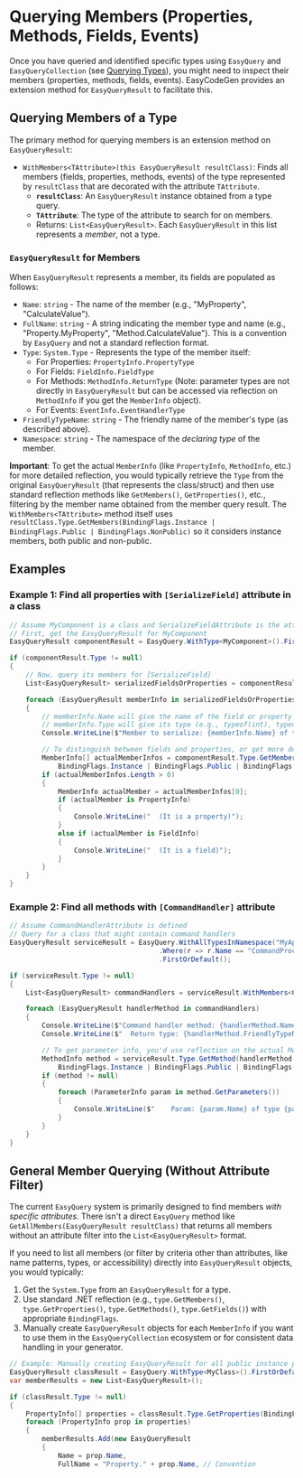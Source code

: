 # Querying Members (Properties, Methods, Fields, Events)

Once you have queried and identified specific types using `EasyQuery` and `EasyQueryCollection` (see [Querying Types](QueryingTypes.md)), you might need to inspect their members (properties, methods, fields, events). EasyCodeGen provides an extension method for `EasyQueryResult` to facilitate this.

## Querying Members of a Type

The primary method for querying members is an extension method on `EasyQueryResult`:

*   `WithMembers<TAttribute>(this EasyQueryResult resultClass)`: Finds all members (fields, properties, methods, events) of the type represented by `resultClass` that are decorated with the attribute `TAttribute`.
    *   **`resultClass`**: An `EasyQueryResult` instance obtained from a type query.
    *   **`TAttribute`**: The type of the attribute to search for on members.
    *   Returns: `List<EasyQueryResult>`. Each `EasyQueryResult` in this list represents a *member*, not a type.

### `EasyQueryResult` for Members

When `EasyQueryResult` represents a member, its fields are populated as follows:

*   `Name`: `string` - The name of the member (e.g., "MyProperty", "CalculateValue").
*   `FullName`: `string` - A string indicating the member type and name (e.g., "Property.MyProperty", "Method.CalculateValue"). This is a convention by `EasyQuery` and not a standard reflection format.
*   `Type`: `System.Type` - Represents the type of the member itself:
    *   For Properties: `PropertyInfo.PropertyType`
    *   For Fields: `FieldInfo.FieldType`
    *   For Methods: `MethodInfo.ReturnType` (Note: parameter types are not directly in `EasyQueryResult` but can be accessed via reflection on `MethodInfo` if you get the `MemberInfo` object).
    *   For Events: `EventInfo.EventHandlerType`
*   `FriendlyTypeName`: `string` - The friendly name of the member's type (as described above).
*   `Namespace`: `string` - The namespace of the *declaring type* of the member.

**Important**: To get the actual `MemberInfo` (like `PropertyInfo`, `MethodInfo`, etc.) for more detailed reflection, you would typically retrieve the `Type` from the original `EasyQueryResult` (that represents the class/struct) and then use standard reflection methods like `GetMembers()`, `GetProperties()`, etc., filtering by the member name obtained from the member query result.
The `WithMembers<TAttribute>` method itself uses `resultClass.Type.GetMembers(BindingFlags.Instance | BindingFlags.Public | BindingFlags.NonPublic)` so it considers instance members, both public and non-public.

## Examples

### Example 1: Find all properties with `[SerializeField]` attribute in a class

```csharp
// Assume MyComponent is a class and SerializeFieldAttribute is the attribute
// First, get the EasyQueryResult for MyComponent
EasyQueryResult componentResult = EasyQuery.WithType<MyComponent>().FirstOrDefault();

if (componentResult.Type != null)
{
    // Now, query its members for [SerializeField]
    List<EasyQueryResult> serializedFieldsOrProperties = componentResult.WithMembers<SerializeFieldAttribute>();

    foreach (EasyQueryResult memberInfo in serializedFieldsOrProperties)
    {
        // memberInfo.Name will give the name of the field or property
        // memberInfo.Type will give its type (e.g., typeof(int), typeof(string))
        Console.WriteLine($"Member to serialize: {memberInfo.Name} of type {memberInfo.FriendlyTypeName}");

        // To distinguish between fields and properties, or get more details:
        MemberInfo[] actualMemberInfos = componentResult.Type.GetMember(memberInfo.Name,
            BindingFlags.Instance | BindingFlags.Public | BindingFlags.NonPublic);
        if (actualMemberInfos.Length > 0)
        {
            MemberInfo actualMember = actualMemberInfos[0];
            if (actualMember is PropertyInfo)
            {
                Console.WriteLine("  (It is a property)");
            }
            else if (actualMember is FieldInfo)
            {
                Console.WriteLine("  (It is a field)");
            }
        }
    }
}
```

### Example 2: Find all methods with `[CommandHandler]` attribute

```csharp
// Assume CommandHandlerAttribute is defined
// Query for a class that might contain command handlers
EasyQueryResult serviceResult = EasyQuery.WithAllTypesInNamespace("MyApplication.Services")
                                     .Where(r => r.Name == "CommandProcessingService")
                                     .FirstOrDefault();

if (serviceResult.Type != null)
{
    List<EasyQueryResult> commandHandlers = serviceResult.WithMembers<CommandHandlerAttribute>();

    foreach (EasyQueryResult handlerMethod in commandHandlers)
    {
        Console.WriteLine($"Command handler method: {handlerMethod.Name}");
        Console.WriteLine($"  Return type: {handlerMethod.FriendlyTypeName}");

        // To get parameter info, you'd use reflection on the actual MethodInfo
        MethodInfo method = serviceResult.Type.GetMethod(handlerMethod.Name,
            BindingFlags.Instance | BindingFlags.Public | BindingFlags.NonPublic);
        if (method != null)
        {
            foreach (ParameterInfo param in method.GetParameters())
            {
                Console.WriteLine($"    Param: {param.Name} of type {param.ParameterType.Name}");
            }
        }
    }
}
```

## General Member Querying (Without Attribute Filter)

The current `EasyQuery` system is primarily designed to find members *with specific attributes*. There isn't a direct `EasyQuery` method like `GetAllMembers(EasyQueryResult resultClass)` that returns all members without an attribute filter into the `List<EasyQueryResult>` format.

If you need to list all members (or filter by criteria other than attributes, like name patterns, types, or accessibility) directly into `EasyQueryResult` objects, you would typically:

1.  Get the `System.Type` from an `EasyQueryResult` for a type.
2.  Use standard .NET reflection (e.g., `type.GetMembers()`, `type.GetProperties()`, `type.GetMethods()`, `type.GetFields()`) with appropriate `BindingFlags`.
3.  Manually create `EasyQueryResult` objects for each `MemberInfo` if you want to use them in the `EasyQueryCollection` ecosystem or for consistent data handling in your generator.

```csharp
// Example: Manually creating EasyQueryResult for all public instance properties
EasyQueryResult classResult = EasyQuery.WithType<MyClass>().FirstOrDefault();
var memberResults = new List<EasyQueryResult>();

if (classResult.Type != null)
{
    PropertyInfo[] properties = classResult.Type.GetProperties(BindingFlags.Instance | BindingFlags.Public);
    foreach (PropertyInfo prop in properties)
    {
        memberResults.Add(new EasyQueryResult
        {
            Name = prop.Name,
            FullName = "Property." + prop.Name, // Convention

